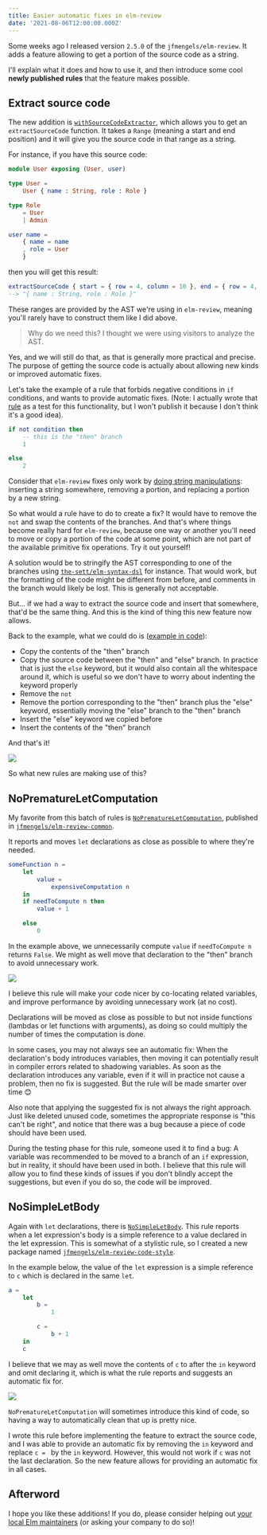 ```yaml
---
title: Easier automatic fixes in elm-review
date: '2021-08-06T12:00:00.000Z'
---
```


Some weeks ago I released version `2.5.0` of the `jfmengels/elm-review`.
It adds a feature allowing to get a portion of the source code as a string.

I'll explain what it does and how to use it, and then introduce some cool **newly published rules** that the feature makes possible.

## Extract source code

The new addition is [`withSourceCodeExtractor`](https://package.elm-lang.org/packages/jfmengels/elm-review/latest/Review-Rule#withSourceCodeExtractor),
which allows you to get an `extractSourceCode` function. It takes a `Range` (meaning a start and end position) and it will give you the source code in that range as a string.

For instance, if you have this source code:

```elm
module User exposing (User, user)

type User =
    User { name : String, role : Role }

type Role
    = User
    | Admin

user name =
    { name = name
    , role = User
    }
```

then you will get this result:

```elm
extractSourceCode { start = { row = 4, column = 10 }, end = { row = 4, column = 40 } }
--> "{ name : String, role : Role }"
```

These ranges are provided by the AST we're using in `elm-review`, meaning you'll rarely have to construct them like I did above.

> Why do we need this? I thought we were using visitors to analyze the AST.

Yes, and we will still do that, as that is generally more practical and precise. The purpose of getting the source code
is actually about allowing new kinds or improved automatic fixes.

Let's take the example of a rule that forbids negative conditions in `if` conditions, and wants to provide automatic
fixes. (Note: I actually wrote that [rule](https://github.com/jfmengels/elm-review/blob/master/tests/NoNegationInIfCondition.elm) as a test for this functionality, but I won't publish it because I don't think it's a good idea).

```elm
if not condition then
    -- this is the "then" branch
    1

else
    2
```

Consider that `elm-review` fixes only work by
[doing string manipulations](https://package.elm-lang.org/packages/jfmengels/elm-review/latest/Review-Fix#creating-a-fix):
inserting a string somewhere, removing a portion, and replacing a portion by a new string.

So what would a rule have to do to create a fix? It would have to remove the `not` and swap the contents of the branches.
And that's where things become really hard for `elm-review`, because one way or another you'll need to move or copy a
portion of the code at some point, which are not part of the available primitive fix operations. Try it out yourself!

A solution would be to stringify the AST corresponding to one of the branches using
[`the-sett/elm-syntax-dsl`](https://package.elm-lang.org/packages/the-sett/elm-syntax-dsl/latest/) for instance. That
would work, but the formatting of the code might be different from before, and comments in the branch would likely be lost.
This is generally not acceptable.

But... if we had a way to extract the source code and insert that somewhere, that'd be the same thing. And this is the
kind of thing this new feature now allows.

Back to the example, what we could do is ([example in code](https://github.com/jfmengels/elm-review/blob/master/tests/NoNegationInIfCondition.elm#L92-L96)):
- Copy the contents of the "then" branch
- Copy the source code between the "then" and "else" branch. In practice that is just the `else` keyword, but it would
  also contain all the whitespace around it, which is useful so we don't have to worry about indenting the keyword properly
- Remove the `not`
- Remove the portion corresponding to the "then" branch plus the "else" keyword, essentially moving the "else" branch to the "then" branch
- Insert the "else" keyword we copied before
- Insert the contents of the "then" branch

And that's it!

![](moving-if-branches.png)


So what new rules are making use of this?

## NoPrematureLetComputation

My favorite from this batch of rules is [`NoPrematureLetComputation`](https://package.elm-lang.org/packages/jfmengels/elm-review-common/latest/NoPrematureLetComputation),
published in [`jfmengels/elm-review-common`](https://package.elm-lang.org/packages/jfmengels/elm-review-common/latest/).

It reports and moves `let` declarations as close as possible to where they're needed.

```elm
someFunction n =
    let
        value =
            expensiveComputation n
    in
    if needToCompute n then
        value + 1

    else
        0
```

In the example above, we unnecessarily compute `value` if `needToCompute n` returns `False`. We might as well
move that declaration to the "then" branch to avoid unnecessary work.

![](no-premature-let-computation.png)

I believe this rule will make your code nicer by co-locating related variables, and improve performance by avoiding
unnecessary work (at no cost).

Declarations will be moved as close as possible to but not inside functions (lambdas or let functions with arguments),
as doing so could multiply the number of times the computation is done.

In some cases, you may not always see an automatic fix: When the declaration's body introduces variables, then moving it
can potentially result in compiler errors related to shadowing variables. As soon as the declaration introduces any
variable, even if it will in practice not cause a problem, then no fix is suggested. But the rule will be made smarter over time 😊

Also note that applying the suggested fix is not always the right approach. Just like deleted unused code, sometimes the
appropriate response is "this can't be right", and notice that there was a bug because a piece of code should have been
used.

During the testing phase for this rule, someone used it to find a bug: A variable was recommended to be moved to a branch
of an `if` expression, but in reality, it should have been used in both. I believe that this rule will allow you to find
these kinds of issues if you don't blindly accept the suggestions, but even if you do so, the code will be improved.


## NoSimpleLetBody

Again with `let` declarations, there is [`NoSimpleLetBody`](https://package.elm-lang.org/packages/jfmengels/elm-review-code-style/latest/NoSimpleLetBody).
This rule reports when a let expression's body is a simple reference to a value declared in the let expression.
This is somewhat of a stylistic rule, so I created a new package named [`jfmengels/elm-review-code-style`](https://package.elm-lang.org/packages/jfmengels/elm-review-code-style/latest/).

In the example below, the value of the `let` expression is a simple reference to `c` which is declared in the same `let`.

```elm
a =
    let
        b =
            1

        c =
            b + 1
    in
    c
```

I believe that we may as well move the contents of `c` to after the `in` keyword and omit declaring it, which
is what the rule reports and suggests an automatic fix for.

![](no-simple-let-body.png)

`NoPrematureLetComputation` will sometimes introduce this kind of code, so having a way to automatically clean that up is
pretty nice.

I wrote this rule before implementing the feature to extract the source code, and I was able to provide an automatic fix
by removing the `in` keyword and replace `c = ` by the `in` keyword. However, this would not work if `c` was not the last
declaration. So the new feature allows for providing an automatic fix in all cases.


## Afterword

I hope you like these additions! If you do, please consider helping out [your local Elm maintainers](https://github.com/jfmengels/awesome-elm-sponsorship) (or asking your company to do so)!
